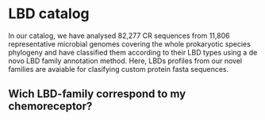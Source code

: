 # LBD catalog

In our catalog, we have analysed 82,277 CR sequences from 11,806 representative microbial genomes covering the whole prokaryotic species phylogeny and have classified them according to their LBD types using a de novo LBD family annotation method. Here, LBDs profiles from our novel families are avaiable for clasifying custom protein fasta sequences. 


## Wich LBD-family correspond to my chemoreceptor?
